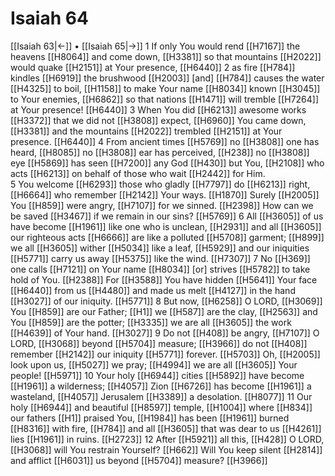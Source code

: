 # Isaiah 64
[[Isaiah 63|←]] • [[Isaiah 65|→]]
1 If only  You would rend [[H7167]] the heavens [[H8064]] and come down, [[H3381]] so that mountains [[H2022]] would quake [[H2151]] at Your presence, [[H6440]] 
2 as fire [[H784]] kindles [[H6919]] the brushwood [[H2003]] [and] [[H784]] causes the water [[H4325]] to boil, [[H1158]] to make Your name [[H8034]] known [[H3045]] to Your enemies, [[H6862]] so that nations [[H1471]] will tremble [[H7264]] at Your presence! [[H6440]] 
3 When You did [[H6213]] awesome works [[H3372]] that we did not [[H3808]] expect, [[H6960]] You came down, [[H3381]] and the mountains [[H2022]] trembled [[H2151]] at Your presence. [[H6440]] 
4 From ancient times [[H5769]] no [[H3808]] one has heard, [[H8085]] no [[H3808]] ear has perceived, [[H238]] no [[H3808]] eye [[H5869]] has seen [[H7200]] any God [[H430]] but You, [[H2108]] who acts [[H6213]] on behalf of those who wait [[H2442]] for Him.  
5 You welcome [[H6293]] those who gladly [[H7797]] do [[H6213]] right, [[H6664]] who remember [[H2142]] Your ways. [[H1870]] Surely [[H2005]] You [[H859]] were angry, [[H7107]] for we sinned. [[H2398]] How can we be saved [[H3467]] if we remain in our sins? [[H5769]] 
6 All [[H3605]] of us have become [[H1961]] like one who is unclean, [[H2931]] and all [[H3605]] our righteous acts [[H6666]] are like a polluted [[H5708]] garment; [[H899]] we all [[H3605]] wither [[H5034]] like a leaf, [[H5929]] and our iniquities [[H5771]] carry us away [[H5375]] like the wind. [[H7307]] 
7 No [[H369]] one calls [[H7121]] on Your name [[H8034]] [or] strives [[H5782]] to take hold of You. [[H2388]] For [[H3588]] You have hidden [[H5641]] Your face [[H6440]] from us [[H4480]] and made us melt [[H4127]] in the hand [[H3027]] of our iniquity. [[H5771]] 
8 But now, [[H6258]] O LORD, [[H3069]] You [[H859]] are our Father; [[H1]] we [[H587]] are the clay, [[H2563]] and You [[H859]] are the potter; [[H3335]] we are all [[H3605]] the work [[H4639]] of Your hand. [[H3027]] 
9 Do not [[H408]] be angry, [[H7107]] O LORD, [[H3068]] beyond [[H5704]] measure; [[H3966]] do not [[H408]] remember [[H2142]] our iniquity [[H5771]] forever. [[H5703]] Oh, [[H2005]] look upon us, [[H5027]] we pray; [[H4994]] we are all [[H3605]] Your people! [[H5971]] 
10 Your holy [[H6944]] cities [[H5892]] have become [[H1961]] a wilderness; [[H4057]] Zion [[H6726]] has become [[H1961]] a wasteland, [[H4057]] Jerusalem [[H3389]] a desolation. [[H8077]] 
11 Our holy [[H6944]] and beautiful [[H8597]] temple, [[H1004]] where [[H834]] our fathers [[H1]] praised You, [[H1984]] has been [[H1961]] burned [[H8316]] with fire, [[H784]] and all [[H3605]] that was dear to us [[H4261]] lies [[H1961]] in ruins. [[H2723]] 
12 After [[H5921]] all this, [[H428]] O LORD, [[H3068]] will You restrain Yourself? [[H662]] Will You keep silent [[H2814]] and afflict [[H6031]] us beyond [[H5704]] measure? [[H3966]] 

